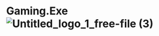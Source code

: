 # Gaming.Exe![Untitled_logo_1_free-file (3)](https://github.com/NSIX06/Gaming.Exe/assets/133234606/55b6cd3a-eb57-4216-af43-ecd3f93beac4)
